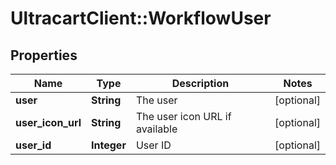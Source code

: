 # UltracartClient::WorkflowUser

## Properties
Name | Type | Description | Notes
------------ | ------------- | ------------- | -------------
**user** | **String** | The user | [optional] 
**user_icon_url** | **String** | The user icon URL if available | [optional] 
**user_id** | **Integer** | User ID | [optional] 


